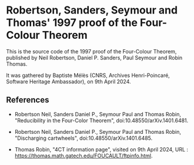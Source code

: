 # Robertson, Sanders, Seymour and Thomas' 1997 proof of the Four-Colour Theorem

This is the source code of the 1997 proof of the Four-Colour Theorem,
published by Neil Robertson, Daniel P. Sanders, Paul Seymour and Robin
Thomas.

It was gathered by Baptiste Mélès (CNRS, Archives Henri-Poincaré,
Software Heritage Ambassador), on 9th April 2024.


## References

- Robertson Neil, Sanders Daniel P., Seymour Paul and Thomas Robin,
  "Reducibility in the Four-Color Theorem",
  doi:10.48550/arXiv.1401.6481.

- Robertson Neil, Sanders Daniel P., Seymour Paul and Thomas Robin,
  "Discharging cartwheels", doi:10.48550/arXiv.1401.6485.

- Thomas Robin, "4CT information page", visited on 9th April 2024,
  URL :  https://thomas.math.gatech.edu/FOUCAULT/ftpinfo.html.
